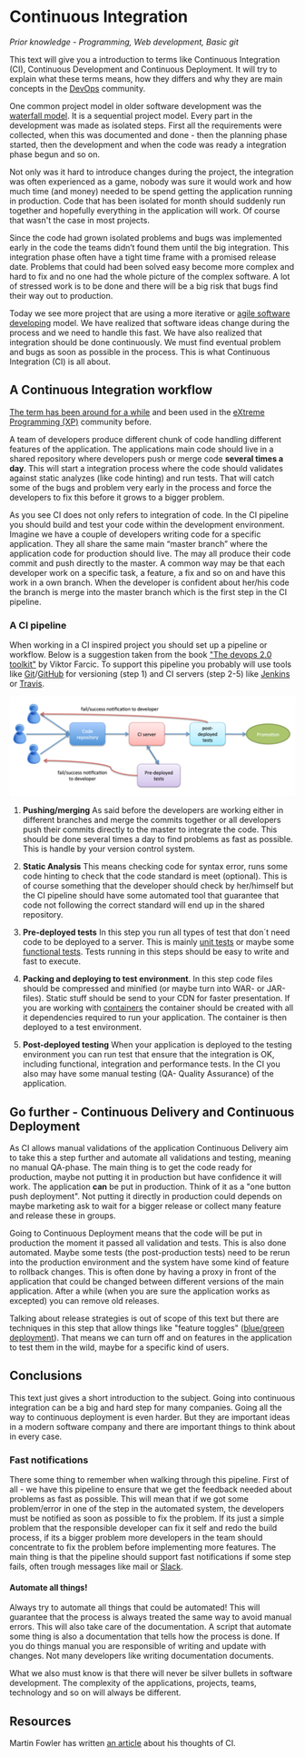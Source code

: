 # Continuous Integration

*Prior  knowledge  - Programming, Web development, Basic git*

This text will give you a introduction to terms like Continuous Integration (CI), Continuous Development and Continuous Deployment. It will try to explain what these terms means, how they differs and why they are main concepts in the [DevOps](https://en.wikipedia.org/wiki/DevOps) community.

One common project model in older software development was the [waterfall model](https://en.wikipedia.org/wiki/Waterfall_model). It is a sequential project model. Every part in the development was made as isolated steps. First all the requirements were collected, when this was documented and done - then the planning phase started, then the development and when the code was ready a integration phase begun and so on.

Not only was it hard to introduce changes during the project, the integration was often experienced as a game, nobody was sure it would work and how much time (and money) needed to be spend getting the application running in production. Code that has been isolated for month should suddenly run together and hopefully everything in the application will work. Of course that wasn't the case in most projects.

Since the code had grown isolated problems and bugs was implemented early in the code the teams didn’t found them until the big integration. This integration phase often have a tight time frame with a promised release date. Problems that could had been solved easy become more complex and hard to fix and no one had the whole picture of the complex software. A lot of stressed work is to be done and there will be a big risk that bugs find their way out to production.

Today we see more project that are using a more iterative or [agile software developing](https://en.wikipedia.org/wiki/Agile_software_development) model. We have realized that software ideas change during the process and we need to handle this fast. We have also realized that integration should be done continuously. We must find eventual problem and bugs as soon as possible in the process. This is what Continuous Integration (CI) is all about.


## A Continuous Integration workflow

[The term has been around for a while](https://en.wikipedia.org/wiki/Continuous_integration) and been used in the [eXtreme Programming (XP)](https://en.wikipedia.org/wiki/Extreme_programming) community before.

A team of developers produce different chunk of code handling different features of the application. The applications main code should live in a shared repository where developers push or merge code **several times a day**. This will start a integration process where the code should validates against static analyzes (like code hinting) and run tests. That will catch some of the bugs and problem very early in the process and force the developers to fix this before it grows to a bigger problem.

As you see CI does not only refers to integration of code. In the CI pipeline you should build and test your code within the development environment. Imagine we have a couple of developers writing code for a specific application. They all share the same main “master branch” where the application code for production should live. The may all produce their code commit and push directly to the master. A common way may be that each developer work on a specific task, a feature, a fix and so on and have this work in a own branch. When the developer is confident about her/his code the branch is merge into the master branch which is the first step in the CI pipeline.

### A CI pipeline
When working in a CI inspired project you should set up a pipeline or workflow. Below is a suggestion taken from the book ["The devops 2.0 toolkit"](https://leanpub.com/the-devops-2-toolkit) by Viktor Farcic. To support this pipeline you probably will use tools like [Git](https://git-scm.com/)/[GitHub](github.com) for versioning  (step 1) and CI servers (step 2-5) like [Jenkins](https://jenkins.io/) or [Travis](https://travis-ci.org/).

![pipeline](https://github.com/CS-LNU-Learning-Objects/web-application-architecture/raw/master/images/pipeline.png)


1. **Pushing/merging**
As said before the developers are working either in different branches and merge the commits together or all developers push their commits directly to the master to integrate the code. This should be done several times a day to find problems as fast as possible. This is handle by your version control system.

2. **Static Analysis**
This means checking code for syntax error, runs some code hinting to check that the code standard is meet (optional). This is of course something that the developer should check by her/himself but the CI pipeline should have some automated tool that guarantee that code not following the correct standard will end up in the shared repository.

3. **Pre-deployed tests**
In this step you run all types of test that don´t need code to be deployed to a server. This is mainly [unit tests](https://en.wikipedia.org/wiki/Unit_testing) or maybe some [functional tests](https://en.wikipedia.org/wiki/Functional_testing). Tests running in this steps should be easy to write and fast to execute.

4. **Packing and deploying to test environment**. In this step code files should be compressed and minified (or maybe turn into WAR- or JAR-files). Static stuff should be send to your CDN for faster presentation. If you are working with [containers](https://github.com/CS-LNU-Learning-Objects/web-application-architecture/blob/master/containers.md) the container should be created with all it dependencies required to run your application. The container is then deployed to a test environment.

5. **Post-deployed testing**
When your application is deployed to the testing environment you can run test that ensure that the integration is OK, including functional, integration and performance tests. In the CI you also may have some manual testing (QA- Quality Assurance) of the application.


## Go further - Continuous Delivery and Continuous Deployment
As CI allows manual validations of the application Continuous Delivery aim to take this a step further and automate all validations and testing, meaning no manual QA-phase. The main thing is to get the code ready for production, maybe not putting it in production but have confidence it will work. The application **can** be put in production. Think of it as a "one button push deployment". Not putting it directly in production could depends on maybe marketing ask to wait for a bigger release or collect many feature and release these in groups.

Going to Continuous Deployment means that the code will be put in production the moment it passed all validation and tests. This is also done automated. Maybe some tests (the post-production tests) need to be rerun into the production environment and the system have some kind of feature to rollback changes. This is often done by having a proxy in front of the application that could be changed between different versions of the main application. After a while (when you are sure the application works as excepted) you can remove old releases.

Talking about release strategies is out of scope of this text but there are techniques in this step that allow things like "feature toggles" ([blue/green deployment](http://martinfowler.com/bliki/BlueGreenDeployment.html)). That means we can turn off and on features in the application to test them in the wild, maybe for a specific kind of users.

## Conclusions
This text just gives a short introduction to the subject. Going into continuous integration can be a big and hard step for many companies. Going all the way to continuous deployment is even harder. But they are important ideas in a modern software company and there are important things to think about in every case.

### Fast notifications
There some thing to remember when walking through this pipeline. First of all - we have this pipeline to ensure that we get the feedback needed about problems as fast as possible. This will mean that if we got some problem/error in one of the step in the automated system, the developers must be notified as soon as possible to fix the problem. If its just a simple problem that the responsible developer can fix it self and redo the build process, if its a bigger problem more developers in the team should concentrate to fix the problem before implementing more features. The main thing is that the pipeline should support fast notifications if some step fails, often trough messages like mail or [Slack](https://slack.com/).

#### Automate all things!
Always try to automate all things that could be automated! This will guarantee that the process is always treated the same way to avoid manual errors. This will also take care of the documentation. A script that automate some thing is also a documentation that tells how the process is done. If you do things manual you are responsible of writing and update with changes. Not many developers like writing documentation documents.

What we also must know is that there will never be silver bullets in software development. The complexity of the applications, projects, teams, technology and so on will always be different.

## Resources
Martin Fowler has written [an article](http://martinfowler.com/articles/continuousIntegration.html) about his thoughts of CI.
